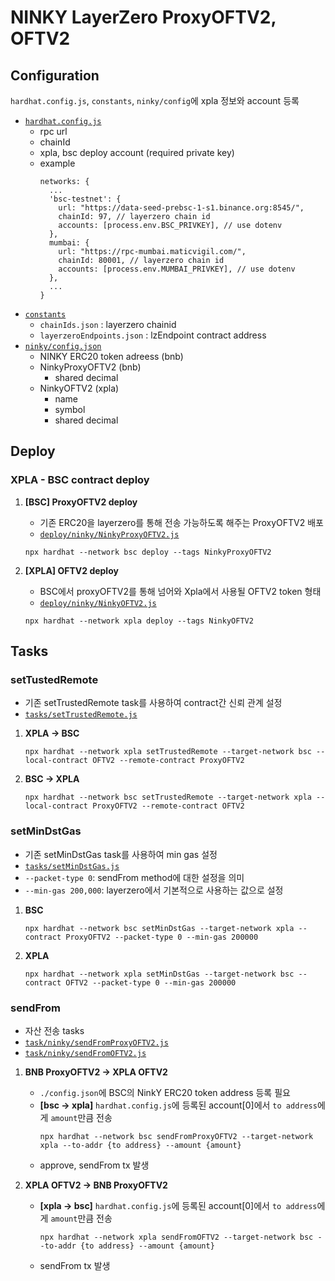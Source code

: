 # NINKY LayerZero ProxyOFTV2, OFTV2
## Configuration
`hardhat.config.js`, `constants`, `ninky/config`에 xpla 정보와 account 등록
- [`hardhat.config.js`](/hardhat.config.js)
  - rpc url
  - chainId
  - xpla, bsc deploy account (required private key)
  - example
    ```
    networks: {
      ...
      'bsc-testnet': {
        url: "https://data-seed-prebsc-1-s1.binance.org:8545/",
        chainId: 97, // layerzero chain id
        accounts: [process.env.BSC_PRIVKEY], // use dotenv
      },
      mumbai: {
        url: "https://rpc-mumbai.maticvigil.com/",
        chainId: 80001, // layerzero chain id
        accounts: [process.env.MUMBAI_PRIVKEY], // use dotenv
      },
      ...
    }
    ```
- [`constants`](/constants)
  - `chainIds.json` : layerzero chainid
  - `layerzeroEndpoints.json` : lzEndpoint contract address
- [`ninky/config.json`](/ninky/config.json)
  - NINKY ERC20 token adreess (bnb)
  - NinkyProxyOFTV2 (bnb)
    - shared decimal
  - NinkyOFTV2 (xpla)
    - name
    - symbol
    - shared decimal
## Deploy
### XPLA - BSC contract deploy
1. **[BSC] ProxyOFTV2 deploy**
     - 기존 ERC20을 layerzero를 통해 전송 가능하도록 해주는 ProxyOFTV2 배포
     - [`deploy/ninky/NinkyProxyOFTV2.js`](/deploy/ninky/NinkyProxyOFTV2.js)
    ``` shell
    npx hardhat --network bsc deploy --tags NinkyProxyOFTV2
    ```

2. **[XPLA] OFTV2 deploy**
     - BSC에서 proxyOFTV2를 통해 넘어와 Xpla에서 사용될 OFTV2 token 형태
     - [`deploy/ninky/NinkyOFTV2.js`](/deploy/ninky/NinkyOFTV2.js)
    ``` shell
    npx hardhat --network xpla deploy --tags NinkyOFTV2
    ```
   
## Tasks
### setTustedRemote
- 기존 setTrustedRemote task를 사용하여 contract간 신뢰 관계 설정
- [`tasks/setTrustedRemote.js`](/tasks/setTrustedRemote.js)
1. **XPLA -> BSC**
    ``` shell
    npx hardhat --network xpla setTrustedRemote --target-network bsc --local-contract OFTV2 --remote-contract ProxyOFTV2
    ```
2. **BSC -> XPLA**
    ``` shell
    npx hardhat --network bsc setTrustedRemote --target-network xpla --local-contract ProxyOFTV2 --remote-contract OFTV2
    ```

### setMinDstGas
 - 기존 setMinDstGas task를 사용하여 min gas 설정
 - [`tasks/setMinDstGas.js`](/tasks/setMinDstGas.js)
 - `--packet-type 0`: sendFrom method에 대한 설정을 의미
 - `--min-gas 200,000`: layerzero에서 기본적으로 사용하는 값으로 설정
  
1. **BSC**
    ```shell
    npx hardhat --network bsc setMinDstGas --target-network xpla --contract ProxyOFTV2 --packet-type 0 --min-gas 200000
    ```

2. **XPLA**
    ```shell
    npx hardhat --network xpla setMinDstGas --target-network bsc --contract OFTV2 --packet-type 0 --min-gas 200000
    ```

### sendFrom
- 자산 전송 tasks
- [`task/ninky/sendFromProxyOFTV2.js`](/task/ninky/sendFromProxyOFTV2.js)
- [`task/ninky/sendFromOFTV2.js`](/task/ninky/sendFromOFTV2.js)
1. **BNB ProxyOFTV2 -> XPLA OFTV2**
   - `./config.json`에 BSC의 NinkY ERC20 token address 등록 필요
   - **[bsc -> xpla]** `hardhat.config.js`에 등록된 account[0]에서 `to address`에게 `amount`만큼 전송
        ``` shell
        npx hardhat --network bsc sendFromProxyOFTV2 --target-network xpla --to-addr {to address} --amount {amount}
        ```
   - approve, sendFrom tx 발생

2. **XPLA OFTV2 -> BNB ProxyOFTV2**
   - **[xpla -> bsc]** `hardhat.config.js`에 등록된 account[0]에서 `to address`에게 `amount`만큼 전송
        ``` shell
        npx hardhat --network xpla sendFromOFTV2 --target-network bsc --to-addr {to address} --amount {amount}
        ```
   - sendFrom tx 발생